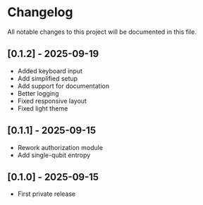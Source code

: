 # Changelog

All notable changes to this project will be documented in this file.

## [0.1.2] - 2025-09-19
- Added keyboard input
- Add simplified setup
- Add support for documentation
- Better logging
- Fixed responsive layout
- Fixed light theme

## [0.1.1] - 2025-09-15
- Rework authorization module 
- Add single-qubit entropy
  
## [0.1.0] - 2025-09-15
- First private release

